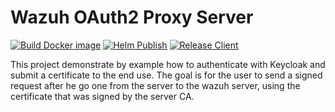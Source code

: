 # Wazuh OAuth2 Proxy Server

[![Build Docker image](https://github.com/ADORSYS-GIS/wazuh-cert-oauth2/actions/workflows/build.yml/badge.svg)](https://github.com/ADORSYS-GIS/wazuh-cert-oauth2/actions/workflows/build.yml)
[![Helm Publish](https://github.com/ADORSYS-GIS/wazuh-cert-oauth2/actions/workflows/helm-publish.yml/badge.svg)](https://github.com/ADORSYS-GIS/wazuh-cert-oauth2/actions/workflows/helm-publish.yml)
[![Release Client](https://github.com/ADORSYS-GIS/wazuh-cert-oauth2/actions/workflows/release.yml/badge.svg)](https://github.com/ADORSYS-GIS/wazuh-cert-oauth2/actions/workflows/release.yml)

This project demonstrate by example how to authenticate with Keycloak and 
submit a certificate to the end use. The goal is for the user to send a 
signed request after he go one from the server to the wazuh server, using
the certificate that was signed by the server CA.